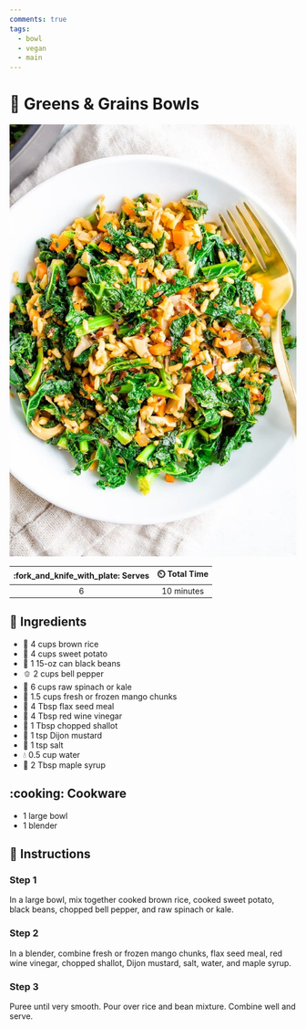 ```yaml
---
comments: true
tags:
  - bowl
  - vegan
  - main
---
```

# :green_salad: Greens & Grains Bowls

![Greens and Grains Bowls](../assets/images/greens-and-grains-bowls.jpg)

| :fork_and_knife_with_plate: Serves | :timer_clock: Total Time |
|:----------------------------------:|:-----------------------: |
| 6 | 10 minutes |

## :salt: Ingredients

- :rice: 4 cups brown rice
- :sweet_potato: 4 cups sweet potato
- :canned_food: 1 15-oz can black beans
- :bell_pepper: 2 cups bell pepper
- :leafy_green: 6 cups raw spinach or kale
- :mango: 1.5 cups fresh or frozen mango chunks
- :ear_of_rice: 4 Tbsp flax seed meal
- :sake: 4 Tbsp red wine vinegar
- :onion: 1 Tbsp chopped shallot
- :hotdog: 1 tsp Dijon mustard
- :salt: 1 tsp salt
- :droplet: 0.5 cup water
- :maple_leaf: 2 Tbsp maple syrup

## :cooking: Cookware

- 1 large bowl
- 1 blender

## :pencil: Instructions

### Step 1

In a large bowl, mix together cooked brown rice, cooked sweet potato, black beans, chopped bell pepper, and raw spinach
or kale.

### Step 2

In a blender, combine fresh or frozen mango chunks, flax seed meal, red wine vinegar, chopped shallot, Dijon mustard,
salt, water, and maple syrup.

### Step 3

Puree until very smooth. Pour over rice and bean mixture. Combine well and serve.
